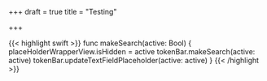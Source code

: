 +++
draft = true
title = "Testing"

+++

{{< highlight swift >}}
func makeSearch(active: Bool) {
    placeHolderWrapperView.isHidden = active
    tokenBar.makeSearch(active: active)
    tokenBar.updateTextFieldPlaceholder(active: active)
}
{{< /highlight >}}
